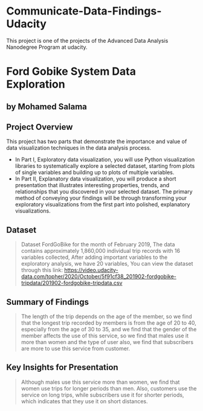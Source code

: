 # Communicate-Data-Findings-Udacity
This project is one of the projects of the Advanced Data Analysis Nanodegree Program at udacity.

# Ford Gobike System Data Exploration

## by Mohamed Salama

## Project Overview
This project has two parts that demonstrate the importance and value of data visualization techniques in the data analysis process.

* In Part I, Exploratory data visualization, you will use Python visualization libraries to systematically explore a selected dataset, starting from plots of single variables and building up to plots of multiple variables.
* In Part II, Explanatory data visualization, you will produce a short presentation that illustrates interesting properties, trends, and relationships that you discovered in your selected dataset. The primary method of conveying your findings will be through transforming your exploratory visualizations from the first part into polished, explanatory visualizations.


## Dataset

> Dataset FordGoBike for the month of February 2019, The data contains approximately 1,860,000 individual trip records with 16 variables collected, After adding important variables to the exploratory analysis, we have 20 variables, You can view the dataset through this link:
​https://video.udacity-data.com/topher/2020/October/5f91cf38_201902-fordgobike-tripdata/201902-fordgobike-tripdata.csv


## Summary of Findings

> The length of the trip depends on the age of the member, so we find that the longest trip recorded by members is from the age of 20 to 40, especially from the age of 30 to 35, and we find that the gender of the member affects the use of this service, so we find that males use it more than women and the type of user also, we find that subscribers are more  to use this service from customer.


## Key Insights for Presentation

> Although males use this service more than women, we find that women use trips for longer periods than men. Also, customers use the service on long trips, while subscribers use it for shorter periods, which indicates that they use it on short distances.
